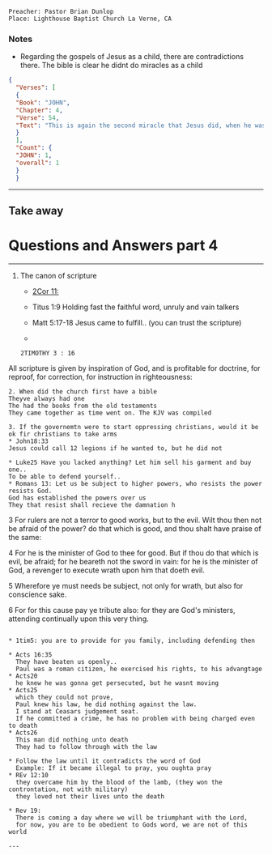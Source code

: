 ```
Preacher: Pastor Brian Dunlop
Place: Lighthouse Baptist Church La Verne, CA
```

   
### Notes

* Regarding the gospels of Jesus as a child, there are contradictions there. The bible is clear he didnt do miracles as a child
```json
{
  "Verses": [
  {
  "Book": "JOHN",
  "Chapter": 4,
  "Verse": 54,
  "Text": "This is again the second miracle that Jesus did, when he was come out of Judaea into Galilee."
  }
  ],
  "Count": {
  "JOHN": 1,
  "overall": 1
  }
  }
```

--- 

## Take away


# Questions and Answers part 4
---

1. The canon of scripture
   * [2Cor 11: ](http://localhost:8000/bible/2CORINTHIANS/11)
   * Titus 1:9 Holding fast the faithful word, unruly and vain talkers
   * Matt 5:17-18 Jesus came to fulfill.. (you can trust the scripture)
   
   * 
   ```
   2TIMOTHY 3 : 16
All scripture is given by inspiration of God, and is profitable for doctrine, for reproof, for correction, for instruction in righteousness:
   ```
2. When did the church first have a bible
   Theyve always had one
   The had the books from the old testaments
   They came together as time went on. The KJV was compiled
   
   3. If the governemtn were to start oppressing christians, would it be ok fir christians to take arms
   * John18:33
   Jesus could call 12 legions if he wanted to, but he did not
   
   * Luke25 Have you lacked anything? Let him sell his garment and buy one.. 
   To be able to defend yourself..
   * Romans 13: Let us be subject to higher powers, who resists the power resists God.
   God has established the powers over us
   They that resist shall recieve the damnation h
   ```
   3 For rulers are not a terror to good works, but to the evil. Wilt thou then not be afraid of the power? do that which is good, and thou shalt have praise of the same:

4 For he is the minister of God to thee for good. But if thou do that which is evil, be afraid; for he beareth not the sword in vain: for he is the minister of God, a revenger to execute wrath upon him that doeth evil.

5 Wherefore ye must needs be subject, not only for wrath, but also for conscience sake.

6 For for this cause pay ye tribute also: for they are God's ministers, attending continually upon this very thing.
```

* 1tim5: you are to provide for you family, including defending then

* Acts 16:35
  They have beaten us openly..
  Paul was a roman citizen, he exercised his rights, to his advangtage
* Acts20
  he knew he was gonna get persecuted, but he wasnt moving 
* Acts25
  which they could not prove, 
  Paul knew his law, he did nothing against the law.
  I stand at Ceasars judgement seat.
  If he committed a crime, he has no problem with being charged even to death
* Acts26
  This man did nothing unto death
  They had to follow through with the law

* Follow the law until it contradicts the word of God
  Example: If it became illegal to pray, you oughta pray
* REv 12:10
  they overcame him by the blood of the lamb, (they won the controntation, not with military)
  they loved not their lives unto the death

* Rev 19:
  There is coming a day where we will be triumphant with the Lord, 
  for now, you are to be obedient to Gods word, we are not of this world
  
---

